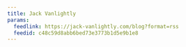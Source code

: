 ```yaml
---
title: Jack Vanlightly
params:
  feedlink: https://jack-vanlightly.com/blog?format=rss
  feedid: c48c59d8abb6bed73e3773b1d5e9b1e8
---
```

